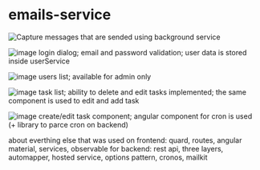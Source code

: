 # emails-service

![Capture](https://user-images.githubusercontent.com/54571357/176462577-0c1d2524-8e2c-4c02-abaf-e1b32b872ef5.JPG)
messages that are sended using background service

![image](https://user-images.githubusercontent.com/54571357/176464233-c0ea6e2b-7a27-4843-999c-1906bae5ce64.png)
login dialog; email and password validation; user data is stored inside userService

![image](https://user-images.githubusercontent.com/54571357/176464773-7d8c7ca6-5f75-4452-ac3e-b4bdad7df4c5.png)
users list; available for admin only

![image](https://user-images.githubusercontent.com/54571357/176465061-17207794-1c69-4218-87de-7d1fd6e9a5ba.png)
task list; ability to delete and edit tasks implemented; the same component is used to edit and add task

![image](https://user-images.githubusercontent.com/54571357/176465420-5f334867-e11a-4b3f-ad1f-cb6ead91c6ab.png)
create/edit task component; angular component for cron is used (+ library to parce cron on backend)

about everthing else that was used on frontend: quard, routes, angular material, services, observable
for backend: rest api, three layers, automapper, hosted service, options pattern, cronos, mailkit
